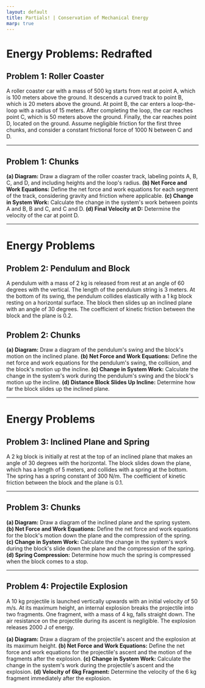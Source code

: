 ```yaml
---
layout: default
title: Partials! | Conservation of Mechanical Energy
marp: true
---
```

# Energy Problems: Redrafted

## Problem 1: Roller Coaster

A roller coaster car with a mass of 500 kg starts from rest at point A, which is 100 meters above the ground. It descends a curved track to point B, which is 20 meters above the ground. At point B, the car enters a loop-the-loop with a radius of 15 meters. After completing the loop, the car reaches point C, which is 50 meters above the ground. Finally, the car reaches point D, located on the ground. Assume negligible friction for the first three chunks, and consider a constant frictional force of 1000 N between C and D.

---
## Problem 1: Chunks

**(a) Diagram:** Draw a diagram of the roller coaster track, labeling points A, B, C, and D, and including heights and the loop's radius.
**(b) Net Force and Work Equations:** Define the net force and work equations for each segment of the track, considering gravity and friction where applicable.
**(c) Change in System Work:** Calculate the change in the system's work between points A and B, B and C, and C and D.
**(d) Final Velocity at D:** Determine the velocity of the car at point D.

---
# Energy Problems

## Problem 2: Pendulum and Block

A pendulum with a mass of 2 kg is released from rest at an angle of 60 degrees with the vertical. The length of the pendulum string is 3 meters. At the bottom of its swing, the pendulum collides elastically with a 1 kg block resting on a horizontal surface. The block then slides up an inclined plane with an angle of 30 degrees. The coefficient of kinetic friction between the block and the plane is 0.2.
## Problem 2: Chunks

**(a) Diagram:** Draw a diagram of the pendulum's swing and the block's motion on the inclined plane.
**(b) Net Force and Work Equations:** Define the net force and work equations for the pendulum's swing, the collision, and the block's motion up the incline.
**(c) Change in System Work:** Calculate the change in the system's work during the pendulum's swing and the block's motion up the incline.
**(d) Distance Block Slides Up Incline:** Determine how far the block slides up the inclined plane.

---
# Energy Problems

## Problem 3: Inclined Plane and Spring

A 2 kg block is initially at rest at the top of an inclined plane that makes an angle of 30 degrees with the horizontal. The block slides down the plane, which has a length of 5 meters, and collides with a spring at the bottom. The spring has a spring constant of 300 N/m. The coefficient of kinetic friction between the block and the plane is 0.1.

---
## Problem 3: Chunks

**(a) Diagram:** Draw a diagram of the inclined plane and the spring system.
**(b) Net Force and Work Equations:** Define the net force and work equations for the block's motion down the plane and the compression of the spring.
**(c) Change in System Work:** Calculate the change in the system's work during the block's slide down the plane and the compression of the spring.
**(d) Spring Compression:** Determine how much the spring is compressed when the block comes to a stop.

---
## Problem 4: Projectile Explosion

A 10 kg projectile is launched vertically upwards with an initial velocity of 50 m/s. At its maximum height, an internal explosion breaks the projectile into two fragments. One fragment, with a mass of 4 kg, falls straight down. The air resistance on the projectile during its ascent is negligible. The explosion releases 2000 J of energy.

**(a) Diagram:** Draw a diagram of the projectile's ascent and the explosion at its maximum height.
**(b) Net Force and Work Equations:** Define the net force and work equations for the projectile's ascent and the motion of the fragments after the explosion.
**(c) Change in System Work:** Calculate the change in the system's work during the projectile's ascent and the explosion.
**(d) Velocity of 6kg Fragment:** Determine the velocity of the 6 kg fragment immediately after the explosion.
